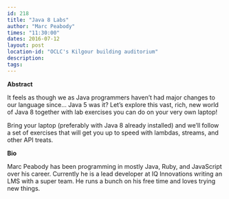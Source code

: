 ```yaml
---
id: 218
title: "Java 8 Labs"
author: "Marc Peabody"
times: "11:30:00"
dates: 2016-07-12
layout: post
location-id: "OCLC's Kilgour building auditorium"  
description: 
tags: 
---
```

 **Abstract**

It feels as though we as Java programmers haven’t had major changes to our language since… Java 5 was it? Let’s explore this vast, rich, new world of Java 8 together with lab exercises you can do on your very own laptop!  
  
Bring your laptop (preferably with Java 8 already installed) and we’ll follow a set of exercises that will get you up to speed with lambdas, streams, and other API treats.  

**Bio**

Marc Peabody has been programming in mostly Java, Ruby, and JavaScript over his career. Currently he is a lead developer at IQ Innovations writing an LMS with a super team. He runs a bunch on his free time and loves trying new things.

